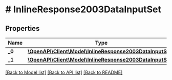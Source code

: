 # # InlineResponse2003DataInputSet

## Properties

Name | Type | Description | Notes
------------ | ------------- | ------------- | -------------
**_0** | [**\OpenAPI\Client\Model\InlineResponse2003DataInputSet0**](InlineResponse2003DataInputSet0.md) |  | [optional]
**_1** | [**\OpenAPI\Client\Model\InlineResponse2003DataInputSet1**](InlineResponse2003DataInputSet1.md) |  | [optional]

[[Back to Model list]](../../README.md#models) [[Back to API list]](../../README.md#endpoints) [[Back to README]](../../README.md)
